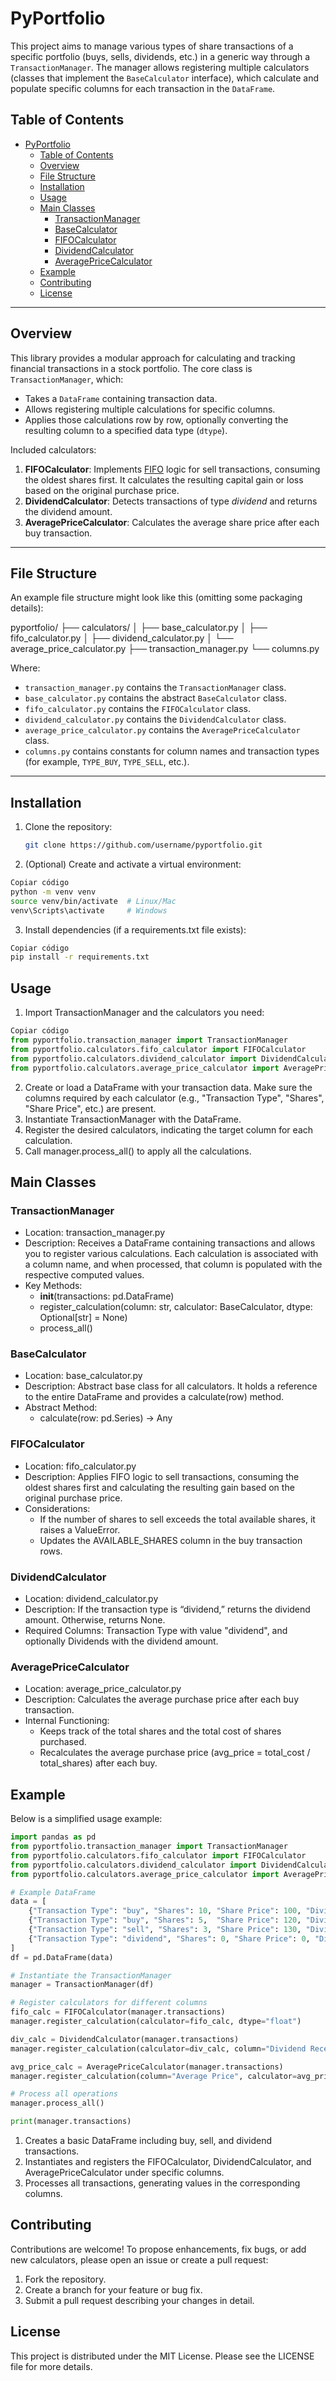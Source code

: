 # PyPortfolio

This project aims to manage various types of share transactions of a specific portfolio (buys, sells, dividends, etc.) in a generic way through a `TransactionManager`. The manager allows registering multiple calculators (classes that implement the `BaseCalculator` interface), which calculate and populate specific columns for each transaction in the `DataFrame`.

## Table of Contents
- [PyPortfolio](#pyportfolio)
  - [Table of Contents](#table-of-contents)
  - [Overview](#overview)
  - [File Structure](#file-structure)
  - [Installation](#installation)
  - [Usage](#usage)
  - [Main Classes](#main-classes)
    - [TransactionManager](#transactionmanager)
    - [BaseCalculator](#basecalculator)
    - [FIFOCalculator](#fifocalculator)
    - [DividendCalculator](#dividendcalculator)
    - [AveragePriceCalculator](#averagepricecalculator)
  - [Example](#example)
  - [Contributing](#contributing)
  - [License](#license)

---

## Overview

This library provides a modular approach for calculating and tracking financial transactions in a stock portfolio. The core class is `TransactionManager`, which:
- Takes a `DataFrame` containing transaction data.
- Allows registering multiple calculations for specific columns.
- Applies those calculations row by row, optionally converting the resulting column to a specified data type (`dtype`).

Included calculators:
1. **FIFOCalculator**: Implements [FIFO](https://en.wikipedia.org/wiki/FIFO) logic for sell transactions, consuming the oldest shares first. It calculates the resulting capital gain or loss based on the original purchase price.
2. **DividendCalculator**: Detects transactions of type _dividend_ and returns the dividend amount.
3. **AveragePriceCalculator**: Calculates the average share price after each buy transaction.

---

## File Structure

An example file structure might look like this (omitting some packaging details):

pyportfolio/ 
├── calculators/ 
│ ├── base_calculator.py 
│ ├── fifo_calculator.py 
│ ├── dividend_calculator.py 
│ └── average_price_calculator.py 
├── transaction_manager.py 
└── columns.py


Where:
- `transaction_manager.py` contains the `TransactionManager` class.
- `base_calculator.py` contains the abstract `BaseCalculator` class.
- `fifo_calculator.py` contains the `FIFOCalculator` class.
- `dividend_calculator.py` contains the `DividendCalculator` class.
- `average_price_calculator.py` contains the `AveragePriceCalculator` class.
- `columns.py` contains constants for column names and transaction types (for example, `TYPE_BUY`, `TYPE_SELL`, etc.).

---

## Installation

1. Clone the repository:
   ```bash
   git clone https://github.com/username/pyportfolio.git
   ```
2. (Optional) Create and activate a virtual environment:
```bash
Copiar código
python -m venv venv
source venv/bin/activate  # Linux/Mac
venv\Scripts\activate     # Windows
```

3. Install dependencies (if a requirements.txt file exists):
```bash
Copiar código
pip install -r requirements.txt
```

## Usage

1. Import TransactionManager and the calculators you need:

```python
Copiar código
from pyportfolio.transaction_manager import TransactionManager
from pyportfolio.calculators.fifo_calculator import FIFOCalculator
from pyportfolio.calculators.dividend_calculator import DividendCalculator
from pyportfolio.calculators.average_price_calculator import AveragePriceCalculator
```

2. Create or load a DataFrame with your transaction data. Make sure the columns required by each calculator (e.g., "Transaction Type", "Shares", "Share Price", etc.) are present.
3. Instantiate TransactionManager with the DataFrame.
4. Register the desired calculators, indicating the target column for each calculation.
5. Call manager.process_all() to apply all the calculations.


## Main Classes
### TransactionManager
- Location: transaction_manager.py
- Description: Receives a DataFrame containing transactions and allows you to register various calculations. Each calculation is associated with a column name, and when processed, that column is populated with the respective computed values.
- Key Methods:
  - __init__(transactions: pd.DataFrame)
  - register_calculation(column: str, calculator: BaseCalculator, dtype: Optional[str] = None)
  - process_all()

### BaseCalculator
- Location: base_calculator.py
- Description: Abstract base class for all calculators. It holds a reference to the entire DataFrame and provides a calculate(row) method.
- Abstract Method:
  - calculate(row: pd.Series) -> Any

### FIFOCalculator
- Location: fifo_calculator.py
- Description: Applies FIFO logic to sell transactions, consuming the oldest shares first and calculating the resulting gain based on the original purchase price.
- Considerations:
  - If the number of shares to sell exceeds the total available shares, it raises a ValueError.
  - Updates the AVAILABLE_SHARES column in the buy transaction rows.

### DividendCalculator
- Location: dividend_calculator.py
- Description: If the transaction type is “dividend,” returns the dividend amount. Otherwise, returns None.
- Required Columns: Transaction Type with value "dividend", and optionally Dividends with the dividend amount.

### AveragePriceCalculator
- Location: average_price_calculator.py
- Description: Calculates the average purchase price after each buy transaction.
- Internal Functioning:
  - Keeps track of the total shares and the total cost of shares purchased.
  - Recalculates the average purchase price (avg_price = total_cost / total_shares) after each buy.

## Example
Below is a simplified usage example:

```python
import pandas as pd
from pyportfolio.transaction_manager import TransactionManager
from pyportfolio.calculators.fifo_calculator import FIFOCalculator
from pyportfolio.calculators.dividend_calculator import DividendCalculator
from pyportfolio.calculators.average_price_calculator import AveragePriceCalculator

# Example DataFrame
data = [
    {"Transaction Type": "buy", "Shares": 10, "Share Price": 100, "Dividends": None},
    {"Transaction Type": "buy", "Shares": 5,  "Share Price": 120, "Dividends": None},
    {"Transaction Type": "sell", "Shares": 3, "Share Price": 130, "Dividends": None},
    {"Transaction Type": "dividend", "Shares": 0, "Share Price": 0, "Dividends": 50},
]
df = pd.DataFrame(data)

# Instantiate the TransactionManager
manager = TransactionManager(df)

# Register calculators for different columns
fifo_calc = FIFOCalculator(manager.transactions)
manager.register_calculation(calculator=fifo_calc, dtype="float")

div_calc = DividendCalculator(manager.transactions)
manager.register_calculation(calculator=div_calc, column="Dividend Received")

avg_price_calc = AveragePriceCalculator(manager.transactions)
manager.register_calculation(column="Average Price", calculator=avg_price_calc, dtype="float")

# Process all operations
manager.process_all()

print(manager.transactions)
```

1. Creates a basic DataFrame including buy, sell, and dividend transactions.
2. Instantiates and registers the FIFOCalculator, DividendCalculator, and AveragePriceCalculator under specific columns.
3. Processes all transactions, generating values in the corresponding columns.


## Contributing
Contributions are welcome! To propose enhancements, fix bugs, or add new calculators, please open an issue or create a pull request:

1. Fork the repository.
2. Create a branch for your feature or bug fix.
3. Submit a pull request describing your changes in detail.


## License
This project is distributed under the MIT License. Please see the LICENSE file for more details.

